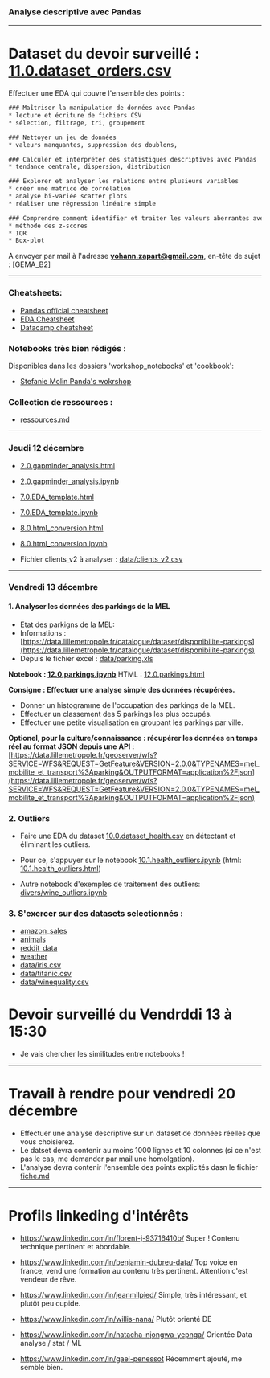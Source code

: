 ### Analyse descriptive avec Pandas

<hr>

# Dataset du devoir surveillé : [11.0.dataset_orders.csv](11.0.dataset_orders.csv)

Effectuer une EDA qui couvre l'ensemble des points : 

```txt
### Maîtriser la manipulation de données avec Pandas 
* lecture et écriture de fichiers CSV
* sélection, filtrage, tri, groupement

### Nettoyer un jeu de données 
* valeurs manquantes, suppression des doublons, 

### Calculer et interpréter des statistiques descriptives avec Pandas
* tendance centrale, dispersion, distribution

### Explorer et analyser les relations entre plusieurs variables 
* créer une matrice de corrélation
* analyse bi-variée scatter plots
* réaliser une régression linéaire simple 

### Comprendre comment identifier et traiter les valeurs aberrantes avec Python 
* méthode des z-scores
* IQR
* Box-plot
```


A envoyer par mail à l'adresse **yohann.zapart@gmail.com**, en-tête de sujet : [GEMA_B2]

<hr>

### Cheatsheets:
* [Pandas official cheatsheet](Pandas_Cheat_Sheet_official.pdf)
* [EDA Cheatsheet](EDA_Cheat_Sheet.pdf)
* [Datacamp cheatsheet](Pandas_Cheat_Sheet_official.pdf)


### Notebooks très bien rédigés :
Disponibles dans les dossiers 'workshop_notebooks' et 'cookbook':
* [Stefanie Molin Panda's wokrshop](https://github.com/stefmolin/pandas-workshop)

### Collection de ressources :
* [ressources.md](ressources.md)

<hr>

### Jeudi 12 décembre

* [2.0.gapminder_analysis.html](2.0.gapminder_analysis.html)
* [2.0.gapminder_analysis.ipynb](2.0.gapminder_analysis.ipynb)

* [7.0.EDA_template.html](7.0.EDA_template.html)
* [7.0.EDA_template.ipynb](7.0.EDA_template.ipynb)

* [8.0.html_conversion.html](8.0.html_conversion.html)
* [8.0.html_conversion.ipynb](8.0.html_conversion.ipynb)

* Fichier clients_v2 à analyser : [data/clients_v2.csv](data/clients_v2.csv)

<hr>

### Vendredi 13 décembre

#### 1. Analyser les données des parkings de la MEL
* Etat des parkigns de la MEL:
* Informations : [https://data.lillemetropole.fr/catalogue/dataset/disponibilite-parkings](https://data.lillemetropole.fr/catalogue/dataset/disponibilite-parkings)
* Depuis le fichier excel : [data/parking.xls](data/parking.xls)

**Notebook : [12.0.parkings.ipynb](12.0.parkings.ipynb)**
HTML : [12.0.parkings.html](12.0.parkings.html)
 
**Consigne : Effectuer une analyse simple des données récupérées.**
* Donner un histogramme de l'occupation des parkings de la MEL.
* Effectuer un classement des 5 parkings les plus occupés.
* Effectuer une petite visualisation en groupant les parkings par ville.

**Optionel, pour la culture/connaissance : récupérer les données en temps réel au format JSON depuis une API :**[https://data.lillemetropole.fr/geoserver/wfs?SERVICE=WFS&REQUEST=GetFeature&VERSION=2.0.0&TYPENAMES=mel_mobilite_et_transport%3Aparking&OUTPUTFORMAT=application%2Fjson](https://data.lillemetropole.fr/geoserver/wfs?SERVICE=WFS&REQUEST=GetFeature&VERSION=2.0.0&TYPENAMES=mel_mobilite_et_transport%3Aparking&OUTPUTFORMAT=application%2Fjson)



### 2. Outliers

* Faire une EDA du dataset [10.0.dataset_health.csv](10.0.dataset_health.csv) en détectant et éliminant les outliers.

* Pour ce, s'appuyer sur le notebook [10.1.health_outliers.ipynb](10.1.health_outliers.ipynb) (html: [10.1.health_outliers.html](10.1.health_outliers.html))

* Autre notebook d'exemples de traitement des outliers: [divers/wine_outliers.ipynb](divers/wine_outliers.ipynb)


### 3. S'exercer sur des datasets selectionnés :
* [amazon_sales](amazon_sales/)
* [animals](animals/)
* [reddit_data](reddit_data/)
* [weather](weather/)
* [data/iris.csv](data/iris.csv)
* [data/titanic.csv](data/titanic.csv)
* [data/winequality.csv](data/winequality.csv)

# Devoir surveillé du Vendrddi 13 à 15:30
- Je vais chercher les similitudes entre notebooks !

<hr>

# Travail à rendre pour vendredi 20 décembre
- Effectuer une analyse descriptive sur un dataset de données réelles que vous choisierez.
- Le datset devra contenir au moins 1000 lignes et 10 colonnes (si ce n'est pas le cas, me demander par mail une homolgation).
- L'analyse devra contenir l'ensemble des points explicités dasn le fichier [fiche.md](fiche.md)


<hr>

# Profils linkeding d'intérêts
* https://www.linkedin.com/in/florent-j-93716410b/
  Super ! Contenu technique pertinent et abordable.

* https://www.linkedin.com/in/benjamin-dubreu-data/
  Top voice en france, vend une formation au contenu très pertinent. Attention c'est vendeur de rêve.

* https://www.linkedin.com/in/jeanmilpied/
  Simple, très intéressant, et plutôt peu cupide.

* https://www.linkedin.com/in/willis-nana/
  Plutôt orienté DE

* https://www.linkedin.com/in/natacha-njongwa-yepnga/
  Orientée Data analyse / stat / ML

* https://www.linkedin.com/in/gael-penessot
  Récemment ajouté, me semble bien.

